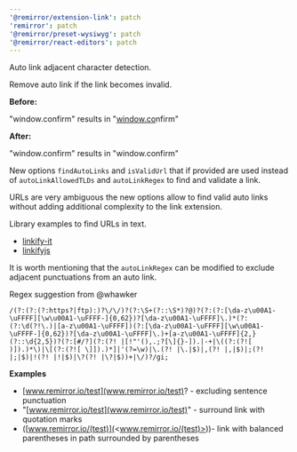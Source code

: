 ```yaml
---
'@remirror/extension-link': patch
'remirror': patch
'@remirror/preset-wysiwyg': patch
'@remirror/react-editors': patch
---
```


Auto link adjacent character detection.

Remove auto link if the link becomes invalid.

**Before:**

"window.confirm" results in "[window.co](//window.co)nfirm"

**After:**

"window.confirm" results in "window.confirm"

New options `findAutoLinks` and `isValidUrl` that if provided are used instead of `autoLinkAllowedTLDs` and `autoLinkRegex` to find and validate a link.

URLs are very ambiguous the new options allow to find valid auto links without adding additional complexity to the link extension.

Library examples to find URLs in text.

- [linkify-it](https://www.npmjs.com/package/linkify-it)
- [linkifyjs](https://www.npmjs.com/package/linkifyjs)

It is worth mentioning that the `autoLinkRegex` can be modified to exclude adjacent punctuations from an auto link.

Regex suggestion from @whawker

`/(?:(?:(?:https?|ftp):)?\/\/)?(?:\S+(?::\S*)?@)?(?:(?:[\da-z\u00A1-\uFFFF][\w\u00A1-\uFFFF-]{0,62})?[\da-z\u00A1-\uFFFF]\.)*(?:(?:\d(?!\.)|[a-z\u00A1-\uFFFF])(?:[\da-z\u00A1-\uFFFF][\w\u00A1-\uFFFF-]{0,62})?[\da-z\u00A1-\uFFFF]\.)+[a-z\u00A1-\uFFFF]{2,}(?::\d{2,5})?(?:[#/?](?:(?! |[!"'(),.;?[\]{}-]).|-+|\((?:(?![ )]).)*\)|\[(?:(?![ \]]).)*]|'(?=\w)|\.(?! |\.|$)|,(?! |,|$)|;(?! |;|$)|!(?! |!|$)|\?(?! |\?|$))+|\/)?/gi;`

**Examples**

- [www.remirror.io/test](www.remirror.io/test)? - excluding sentence punctuation
- "[www.remirror.io/test](www.remirror.io/test)" - surround link with quotation marks
- ([www.remirror.io/(test)](<www.remirror.io/(test)>))- link with balanced parentheses in path surrounded by parentheses
